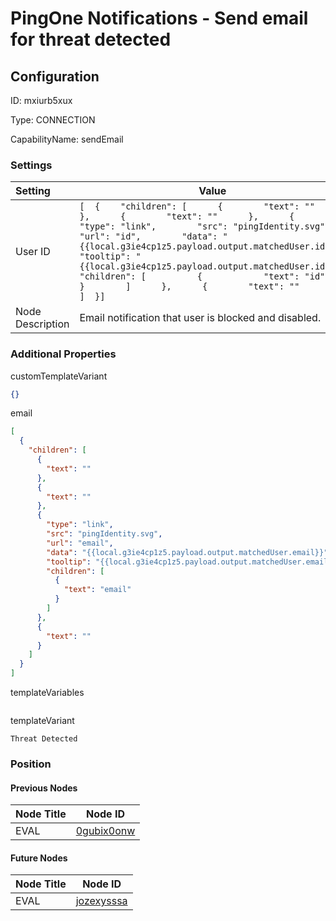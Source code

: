 # PingOne Notifications - Send email for threat detected
## Configuration
ID:  mxiurb5xux

Type: CONNECTION 

CapabilityName: sendEmail

### Settings
| Setting | Value  |
| :------------------------ | ---------------------------------------- |
| User ID |```[  {    "children": [      {        "text": ""      },      {        "text": ""      },      {        "type": "link",        "src": "pingIdentity.svg",        "url": "id",        "data": "{{local.g3ie4cp1z5.payload.output.matchedUser.id}}",        "tooltip": "{{local.g3ie4cp1z5.payload.output.matchedUser.id}}",        "children": [          {            "text": "id"          }        ]      },      {        "text": ""      }    ]  }] ```|
| Node Description | Email notification that user is blocked and disabled. | 





### Additional Properties
customTemplateVariant
```json 
{}
```


email
```json 
[
  {
    "children": [
      {
        "text": ""
      },
      {
        "text": ""
      },
      {
        "type": "link",
        "src": "pingIdentity.svg",
        "url": "email",
        "data": "{{local.g3ie4cp1z5.payload.output.matchedUser.email}}",
        "tooltip": "{{local.g3ie4cp1z5.payload.output.matchedUser.email}}",
        "children": [
          {
            "text": "email"
          }
        ]
      },
      {
        "text": ""
      }
    ]
  }
]
```


templateVariables
```
```


templateVariant
```string 
Threat Detected
```





### Position

#### Previous Nodes
| Node Title | Node ID |
| :------------- | ------------ |
| EVAL | [0gubix0onw](./0gubix0onw.md) | 
 
 #### Future Nodes
| Node Title | Node ID |
| :------------- | ------------ |
| EVAL |[jozexysssa](./jozexysssa.md) | 